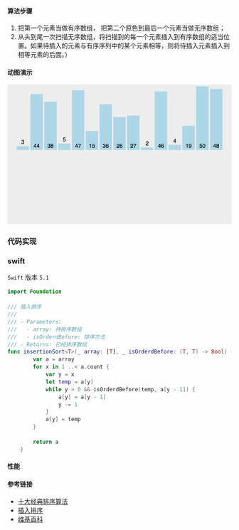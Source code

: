



#### 算法步骤

1. 把第一个元素当做有序数组， 把第二个原色到最后一个元素当做无序数组；
2. 从头到尾一次扫描无序数组，将扫描到的每一个元素插入到有序数组的适当位置。如果待插入的元素与有序序列中的某个元素相等，则将待插入元素插入到相等元素的后面。）



#### 动图演示

![动图演示](/image/sort/insertionSort.gif)


### 代码实现



### swift

`Swift`  版本 `5.1` 

```swift
import Foundation

/// 插入排序
///
/// - Parameters:
///   - array: 待排序数组
///   - isOrderdBefore: 排序方法
/// - Returns: 已经排序数组
func insertionSort<T>(_ array: [T], _ isOrderdBefore: (T, T) -> Bool) -> [T] {
        var a = array
        for x in 1 ..< a.count {
            var y = x
            let temp = a[y]
            while y > 0 && isOrderdBefore(temp, a[y - 1]) {
                a[y] = a[y - 1]
                y -= 1
            }
            a[y] = temp
        }
        
        return a
    }
```



#### 性能



#### 参考链接

- [十大经典排序算法](https://github.com/hustcc/JS-Sorting-Algorithm/blob/master/3.insertionSort.md)
- [插入排序](https://aquarchitect.github.io/swift-algorithm-club/Insertion%20Sort/)
- [维基百科](https://en.wikipedia.org/wiki/Insertion_sort)
